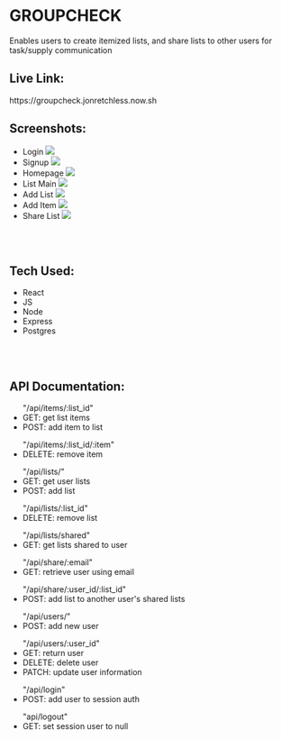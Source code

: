 <h1>GROUPCHECK</h1>
<p> Enables users to create itemized lists, and share lists to other users for task/supply communication</p>
<h2>Live Link:</h2>
<p>https://groupcheck.jonretchless.now.sh</p>
<h2>Screenshots:</h2>
<ul>
    <li>
        Login
        <img src="./Images/ScreenshotLogin.jpg">
    </li>
    <li>
        Signup
        <img src="./Images/ScreenshotSignup.jpg">
    </li>
    <li>
        Homepage
        <img src="./Images/ScreenshotHomepage.jpg">
    </li>
    <li>
        List Main
        <img src="./Images/ScreenshotListmain.jpg">
    </li>
    <li>
        Add List
        <img src="./Images/ScreenshotAddlist.jpg">
    </li>
    <li>
        Add Item
        <img src="./Images/ScreenshotAdditem.jpg">
    </li>
    <li>
        Share List
        <img src="./Images/ScreenshotSharelist.jpg">
    </li>
</ul>
<br>
<br>
<h2>Tech Used:</h2>
<ul>
    <li>React</li>
    <li>JS</li>
    <li>Node</li>
    <li>Express</li>
    <li>Postgres</li>
</ul>
<br>
<br>
<h2>API Documentation:</h2>
<ul>
    "/api/items/:list_id"
    <li>
        GET: get list items
    </li>
    <li>
        POST: add item to list
    </li>
</ul>
<ul>
    "/api/items/:list_id/:item"
    <li>
        DELETE: remove item
    </li>
</ul>
<ul>
    "/api/lists/"
    <li>
        GET: get user lists
    </li>
    <li>
        POST: add list
    </li>
</ul>
<ul>
    "/api/lists/:list_id"
    <li>
        DELETE: remove list
    </li>
</ul>
<ul>
    "/api/lists/shared"
    <li>
        GET: get lists shared to user
    </li>
</ul>
<ul>
    "/api/share/:email"
    <li>
        GET: retrieve user using email
    </li>
</ul>
<ul>
    "/api/share/:user_id/:list_id"
    <li>
        POST: add list to another user's shared lists
    </li>
</ul>
<ul>
    "/api/users/"
    <li>
        POST: add new user
    </li>
</ul>
<ul>    
    "/api/users/:user_id"
    <li>
        GET: return user
    </li>
    <li>
        DELETE: delete user
    </li>
    <li>
        PATCH: update user information
    </li>
</ul>
<ul>
    "/api/login"
    <li>
        POST: add user to session auth
    </li>
</ul>
<ul>
    "api/logout"
    <li>
        GET: set session user to null
    </li>
</ul>
